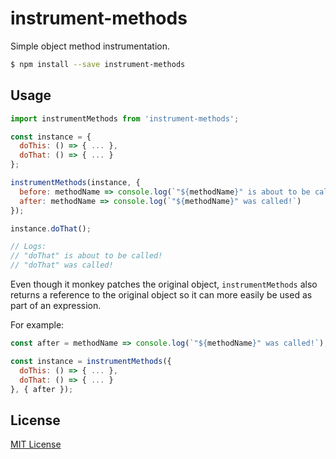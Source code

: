 # instrument-methods

Simple object method instrumentation.

```bash
$ npm install --save instrument-methods
```

## Usage

```js
import instrumentMethods from 'instrument-methods';

const instance = {
  doThis: () => { ... },
  doThat: () => { ... }
};

instrumentMethods(instance, {
  before: methodName => console.log(`"${methodName}" is about to be called!`),
  after: methodName => console.log(`"${methodName}" was called!`)
});

instance.doThat();

// Logs:
// "doThat" is about to be called!
// "doThat" was called!
```

Even though it monkey patches the original object, `instrumentMethods` also returns a reference to the original object so it can more easily be used as part of an expression.

For example:

```js
const after = methodName => console.log(`"${methodName}" was called!`);

const instance = instrumentMethods({
  doThis: () => { ... },
  doThat: () => { ... }
}, { after });
```

## License

[MIT License](http://markdalgleish.mit-license.org/)
